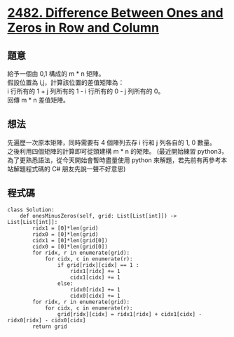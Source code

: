 # [2482. Difference Between Ones and Zeros in Row and Column](https://leetcode.com/problems/difference-between-ones-and-zeros-in-row-and-column/?envType=daily-question&envId=2023-12-14)

## 題意

給予一個由 0,1 構成的 m \* n 矩陣。  
假設位置為 i,j，計算該位置的差值矩陣為：  
i 行所有的 1 + j 列所有的 1 - i 行所有的 0 - j 列所有的 0。  
回傳 m \* n 差值矩陣。

## 想法

先遍歷一次原本矩陣，同時需要有 4 個陣列去存 i 行和 j 列各自的 1, 0 數量。  
之後利用四個矩陣的計算即可從頭建構 m \* n 的矩陣。
(最近開始練習 python3，為了更熟悉語法，從今天開始會暫時盡量使用 python 來解題，若先前有再參考本站解題程式碼的 C# 朋友先說一聲不好意思)

## 程式碼

```py3
class Solution:
    def onesMinusZeros(self, grid: List[List[int]]) -> List[List[int]]:
        ridx1 = [0]*len(grid)
        ridx0 = [0]*len(grid)
        cidx1 = [0]*len(grid[0])
        cidx0 = [0]*len(grid[0])
        for ridx, r in enumerate(grid):
            for cidx, c in enumerate(r):
                if grid[ridx][cidx] == 1 :
                    ridx1[ridx] += 1
                    cidx1[cidx] += 1
                else:
                    ridx0[ridx] += 1
                    cidx0[cidx] += 1
        for ridx, r in enumerate(grid):
            for cidx, c in enumerate(r):
                grid[ridx][cidx] = ridx1[ridx] + cidx1[cidx] - ridx0[ridx] - cidx0[cidx]
        return grid
```
